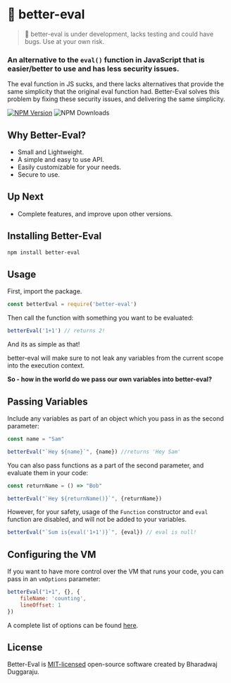 # 🔧 better-eval

> 🚩 better-eval is under development, lacks testing and could have bugs. Use at your own risk.

### An alternative to the ```eval()``` function in JavaScript that is easier/better to use and has less security issues.

The eval function in JS sucks, and there lacks alternatives that provide the same simplicity that the original eval function had. Better-Eval solves this problem by fixing these security issues, and delivering the same simplicity. 

[![NPM Version](https://img.shields.io/npm/v/better-eval?style=flat-square&color=FF524C&labelColor=000)](https://www.npmjs.com/package/better-eval) 
![NPM Downloads](https://img.shields.io/npm/dt/better-eval.svg?style=flat-square&color=FF524C&labelColor=000) 

## Why Better-Eval?

- Small and Lightweight.
- A simple and easy to use API.
- Easily customizable for your needs.
- Secure to use.

## Up Next
- Complete features, and improve upon other versions.


## Installing Better-Eval

```sh
npm install better-eval
```

## Usage

First, import the package.
```js
const betterEval = require('better-eval')
```

Then call the function with something you want to be evaluated:
```js
betterEval('1+1') // returns 2!
```

And its as simple as that!

better-eval will make sure to not leak any variables from the current scope into the execution context.

<b>So - how in the world do we pass our own variables into better-eval?</b>

## Passing Variables
Include any variables as part of an object which you pass in as the second parameter:
```js
const name = "Sam"

betterEval("`Hey ${name}`", {name}) //returns 'Hey Sam'
```

You can also pass functions as a part of the second parameter, and evaluate them in your code:
```js
const returnName = () => "Bob"

betterEval("`Hey ${returnName()}`", {returnName})
```

However, for your safety, usage of the ```Function``` constructor and ```eval``` function are disabled, and will not be added to your variables.
```js
betterEval("`Sum is{eval('1+1')}`", {eval}) // eval is null!
```

## Configuring the VM
If you want to have more control over the VM that runs your code, you can pass in an ```vmOptions``` parameter:
```js
betterEval("1+1", {}, {
    fileName: 'counting',
    lineOffset: 1
})
```
A complete list of options can be found [here](https://nodejs.org/api/vm.html#vmrunincontextcode-contextifiedobject-options).

## License

Better-Eval is [MIT-licensed](LICENSE) open-source software created by Bharadwaj Duggaraju.
